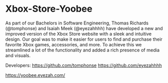 # Xbox-Store-Yoobee

As part of our Bachelors in Software Engineering, Thomas Richards (@tomphonse) and Isaiah Meek (@eyezahhhh) have developed a new and improved version of the Xbox Store website with a sleek and intuitive design. Our goal was to make it easier for users to find and purchase their favorite Xbox games, accessories, and more. To achieve this we streamlined a lot of the functionality and added a rich presence of media and visuals.

Developers:
https://github.com/tomphonse
https://github.com/eyezahhhh

https://yoobee.eyezah.com/
